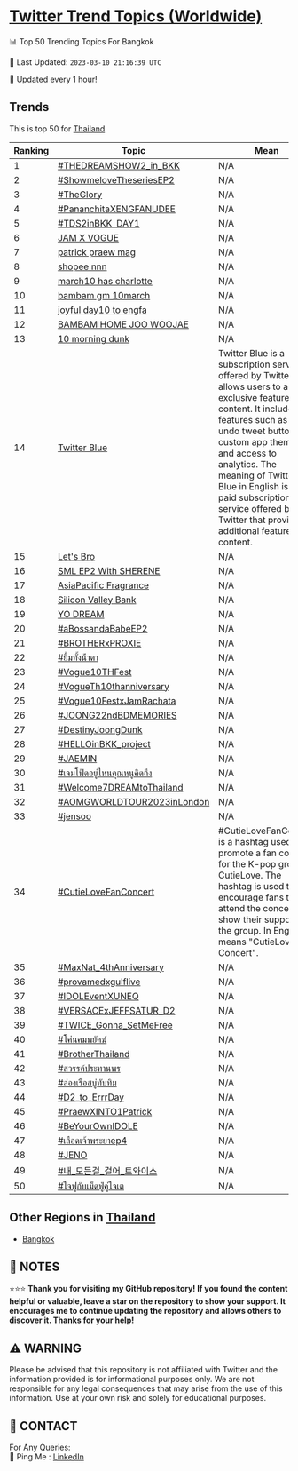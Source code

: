 [Twitter Trend Topics (Worldwide)](https://github.com/ErcinDedeoglu/Twitter-Trend-Topics)
==========


📊 Top 50 Trending Topics For Bangkok

📆 Last Updated: `2023-03-10 21:16:39 UTC`

🔧 Updated every 1 hour!


## Trends

This is top 50 for [Thailand](</Thailand>)

| Ranking | Topic | Mean |
| ------- | ------------ | ------------ |
| 1 | [#THEDREAMSHOW2_in_BKK](http://twitter.com/search?q=%23THEDREAMSHOW2_in_BKK) | N/A |
| 2 | [#ShowmeloveTheseriesEP2](http://twitter.com/search?q=%23ShowmeloveTheseriesEP2) | N/A |
| 3 | [#TheGlory](http://twitter.com/search?q=%23TheGlory) | N/A |
| 4 | [#PananchitaXENGFANUDEE](http://twitter.com/search?q=%23PananchitaXENGFANUDEE) | N/A |
| 5 | [#TDS2inBKK_DAY1](http://twitter.com/search?q=%23TDS2inBKK_DAY1) | N/A |
| 6 | [JAM X VOGUE](http://twitter.com/search?q=JAM+X+VOGUE) | N/A |
| 7 | [patrick praew mag](http://twitter.com/search?q=patrick+praew+mag) | N/A |
| 8 | [shopee nnn](http://twitter.com/search?q=shopee+nnn) | N/A |
| 9 | [march10 has charlotte](http://twitter.com/search?q=march10+has+charlotte) | N/A |
| 10 | [bambam gm 10march](http://twitter.com/search?q=bambam+gm+10march) | N/A |
| 11 | [joyful day10 to engfa](http://twitter.com/search?q=joyful+day10+to+engfa) | N/A |
| 12 | [BAMBAM HOME JOO WOOJAE](http://twitter.com/search?q=BAMBAM+HOME+JOO+WOOJAE) | N/A |
| 13 | [10 morning dunk](http://twitter.com/search?q=10+morning+dunk) | N/A |
| 14 | [Twitter Blue](http://twitter.com/search?q=Twitter+Blue) | Twitter Blue is a subscription service offered by Twitter that allows users to access exclusive features and content. It includes features such as an undo tweet button, custom app themes, and access to analytics. The meaning of Twitter Blue in English is a paid subscription service offered by Twitter that provides additional features and content. |
| 15 | [Let's Bro](http://twitter.com/search?q=Let%27s+Bro) | N/A |
| 16 | [SML EP2 With SHERENE](http://twitter.com/search?q=SML+EP2+With+SHERENE) | N/A |
| 17 | [AsiaPacific Fragrance](http://twitter.com/search?q=AsiaPacific+Fragrance) | N/A |
| 18 | [Silicon Valley Bank](http://twitter.com/search?q=Silicon+Valley+Bank) | N/A |
| 19 | [YO DREAM](http://twitter.com/search?q=YO+DREAM) | N/A |
| 20 | [#aBossandaBabeEP2](http://twitter.com/search?q=%23aBossandaBabeEP2) | N/A |
| 21 | [#BROTHERxPROXIE](http://twitter.com/search?q=%23BROTHERxPROXIE) | N/A |
| 22 | [#ยิ้มทั้งน้ําตา](http://twitter.com/search?q=%23%e0%b8%a2%e0%b8%b4%e0%b9%89%e0%b8%a1%e0%b8%97%e0%b8%b1%e0%b9%89%e0%b8%87%e0%b8%99%e0%b9%89%e0%b9%8d%e0%b8%b2%e0%b8%95%e0%b8%b2) | N/A |
| 23 | [#Vogue10THFest](http://twitter.com/search?q=%23Vogue10THFest) | N/A |
| 24 | [#VogueTh10thanniversary](http://twitter.com/search?q=%23VogueTh10thanniversary) | N/A |
| 25 | [#Vogue10FestxJamRachata](http://twitter.com/search?q=%23Vogue10FestxJamRachata) | N/A |
| 26 | [#JOONG22ndBDMEMORIES](http://twitter.com/search?q=%23JOONG22ndBDMEMORIES) | N/A |
| 27 | [#DestinyJoongDunk](http://twitter.com/search?q=%23DestinyJoongDunk) | N/A |
| 28 | [#HELLOinBKK_project](http://twitter.com/search?q=%23HELLOinBKK_project) | N/A |
| 29 | [#JAEMIN](http://twitter.com/search?q=%23JAEMIN) | N/A |
| 30 | [#เจมโฟ้ดอยู่ไหนคุณหนูคิดถึง](http://twitter.com/search?q=%23%e0%b9%80%e0%b8%88%e0%b8%a1%e0%b9%82%e0%b8%9f%e0%b9%89%e0%b8%94%e0%b8%ad%e0%b8%a2%e0%b8%b9%e0%b9%88%e0%b9%84%e0%b8%ab%e0%b8%99%e0%b8%84%e0%b8%b8%e0%b8%93%e0%b8%ab%e0%b8%99%e0%b8%b9%e0%b8%84%e0%b8%b4%e0%b8%94%e0%b8%96%e0%b8%b6%e0%b8%87) | N/A |
| 31 | [#Welcome7DREAMtoThailand](http://twitter.com/search?q=%23Welcome7DREAMtoThailand) | N/A |
| 32 | [#AOMGWORLDTOUR2023inLondon](http://twitter.com/search?q=%23AOMGWORLDTOUR2023inLondon) | N/A |
| 33 | [#jensoo](http://twitter.com/search?q=%23jensoo) | N/A |
| 34 | [#CutieLoveFanConcert](http://twitter.com/search?q=%23CutieLoveFanConcert) | #CutieLoveFanConcert is a hashtag used to promote a fan concert for the K-pop group CutieLove. The hashtag is used to encourage fans to attend the concert and show their support for the group. In English, it means "CutieLove Fan Concert". |
| 35 | [#MaxNat_4thAnniversary](http://twitter.com/search?q=%23MaxNat_4thAnniversary) | N/A |
| 36 | [#provamedxgulflive](http://twitter.com/search?q=%23provamedxgulflive) | N/A |
| 37 | [#IDOLEventXUNEQ](http://twitter.com/search?q=%23IDOLEventXUNEQ) | N/A |
| 38 | [#VERSACExJEFFSATUR_D2](http://twitter.com/search?q=%23VERSACExJEFFSATUR_D2) | N/A |
| 39 | [#TWICE_Gonna_SetMeFree](http://twitter.com/search?q=%23TWICE_Gonna_SetMeFree) | N/A |
| 40 | [#โค่นคมพยัคฆ์](http://twitter.com/search?q=%23%e0%b9%82%e0%b8%84%e0%b9%88%e0%b8%99%e0%b8%84%e0%b8%a1%e0%b8%9e%e0%b8%a2%e0%b8%b1%e0%b8%84%e0%b8%86%e0%b9%8c) | N/A |
| 41 | [#BrotherThailand](http://twitter.com/search?q=%23BrotherThailand) | N/A |
| 42 | [#สวรรค์ประทานพร](http://twitter.com/search?q=%23%e0%b8%aa%e0%b8%a7%e0%b8%a3%e0%b8%a3%e0%b8%84%e0%b9%8c%e0%b8%9b%e0%b8%a3%e0%b8%b0%e0%b8%97%e0%b8%b2%e0%b8%99%e0%b8%9e%e0%b8%a3) | N/A |
| 43 | [#ล่องเรือสบู่ทับทิม](http://twitter.com/search?q=%23%e0%b8%a5%e0%b9%88%e0%b8%ad%e0%b8%87%e0%b9%80%e0%b8%a3%e0%b8%b7%e0%b8%ad%e0%b8%aa%e0%b8%9a%e0%b8%b9%e0%b9%88%e0%b8%97%e0%b8%b1%e0%b8%9a%e0%b8%97%e0%b8%b4%e0%b8%a1) | N/A |
| 44 | [#D2_to_ErrrDay](http://twitter.com/search?q=%23D2_to_ErrrDay) | N/A |
| 45 | [#PraewXINTO1Patrick](http://twitter.com/search?q=%23PraewXINTO1Patrick) | N/A |
| 46 | [#BeYourOwnIDOLE](http://twitter.com/search?q=%23BeYourOwnIDOLE) | N/A |
| 47 | [#เลือดเจ้าพระยาep4](http://twitter.com/search?q=%23%e0%b9%80%e0%b8%a5%e0%b8%b7%e0%b8%ad%e0%b8%94%e0%b9%80%e0%b8%88%e0%b9%89%e0%b8%b2%e0%b8%9e%e0%b8%a3%e0%b8%b0%e0%b8%a2%e0%b8%b2ep4) | N/A |
| 48 | [#JENO](http://twitter.com/search?q=%23JENO) | N/A |
| 49 | [#내_모든걸_걸어_트와이스](http://twitter.com/search?q=%23%eb%82%b4_%eb%aa%a8%eb%93%a0%ea%b1%b8_%ea%b1%b8%ec%96%b4_%ed%8a%b8%ec%99%80%ec%9d%b4%ec%8a%a4) | N/A |
| 50 | [#ใจฟูกับเม็ดฟู่คู่ใจเต](http://twitter.com/search?q=%23%e0%b9%83%e0%b8%88%e0%b8%9f%e0%b8%b9%e0%b8%81%e0%b8%b1%e0%b8%9a%e0%b9%80%e0%b8%a1%e0%b9%87%e0%b8%94%e0%b8%9f%e0%b8%b9%e0%b9%88%e0%b8%84%e0%b8%b9%e0%b9%88%e0%b9%83%e0%b8%88%e0%b9%80%e0%b8%95) | N/A |



## Other Regions in [Thailand](</Thailand>)

* [Bangkok](</Thailand/Bangkok.md>)



## 📝 NOTES

⭐⭐⭐ **Thank you for visiting my GitHub repository! If you found the content helpful or valuable, leave a star on the repository to show your support. It encourages me to continue updating the repository and allows others to discover it. Thanks for your help!**


## ⚠️ WARNING

Please be advised that this repository is not affiliated with Twitter and the information provided is for informational purposes only. We are not responsible for any legal consequences that may arise from the use of this information. Use at your own risk and solely for educational purposes.


## 📨 CONTACT

 For Any Queries:  
            🏓 Ping Me : [LinkedIn](https://www.linkedin.com/in/ercindedeoglu/)
